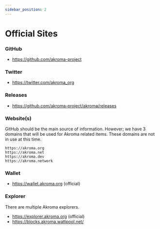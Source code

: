 ```yaml
---
sidebar_position: 2
---
```


# Official Sites

### GitHub

- https://github.com/akroma-project

### Twitter

- https://twitter.com/akroma_org

### Releases

- https://github.com/akroma-project/akroma/releases

### Website(s)

GitHub should be the main source of information. However; we have 3 domains that will be used for Akroma related items. These domains are not in use at this time.

```
https://akroma.org
https://akroma.net
https://akroma.dev
https://akroma.network
```

### Wallet

- https://wallet.akroma.org (official)


### Explorer

There are multiple Akroma explorers. 

- https://explorer.akroma.org (official)
- https://blocks.akroma.wattpool.net/
